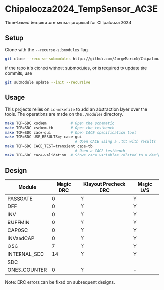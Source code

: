 # Chipalooza2024_TempSensor_AC3E

Time-based temperature sensor proposal for Chipalooza 2024

## Setup

Clone with the `--recurse-submodules` flag

~~~bash
git clone --recurse-submodules https://github.com/JorgeMarinN/Chipalooza2024_TempSensor_AC3E.git
~~~

If the repo it's cloned without submodules, or is required to update the commits, use

~~~bash
git submodule update --init --recursive
~~~

## Usage

This projects relies on `ic-makefile` to add an abstraction layer over the tools. The operations are made on the `./modules` directory.

~~~bash
make TOP=SDC xschem           # Open the schematic
make TOP=SDC xschem-tb        # Open the testbench
make TOP=SDC cace-gui         # Open CACE specification tool
make TOP=SDC USE_RESULTS=y cace-gui 
                                # Open CACE using a .txt with results
make TOP=SDC CACE_TEST=transient cace-tb
                                # Open a CACE testbench
make TOP=SDC cace-validation  # Shows cace variables related to a design
~~~

## Design

| Module       | Magic DRC | Klayout Precheck DRC | Magic LVS |
|--------------|-----------|----------------------|-----------|
| PASSGATE     | 0         | Y                    | Y         |
| DFF          | 0         | Y                    | Y         |
| INV          | 0         | Y                    | Y         |
| BUFFMIN      | 0         | Y                    | Y         |
| CAPOSC       | 0         | Y                    | Y         |
| INVandCAP    | 0         | Y                    | Y         |
| OSC          | 7         | Y                    | Y         |
| INTERNAL_SDC | 14        | Y                    | Y         |
| SDC          |           |                      |           |
| ONES_COUNTER | 0          | Y                    | -         |

Note: DRC errors can be fixed on subsequent designs.